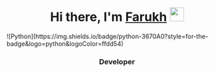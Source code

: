 <h1 align="center">Hi there, I'm <a href="https://vohidov.pro/" target="_blank">Farukh</a> 
<img src="https://github.com/blackcater/blackcater/raw/main/images/Hi.gif" height="32"/></h1>
![Python](https://img.shields.io/badge/python-3670A0?style=for-the-badge&logo=python&logoColor=ffdd54)<h3 align="center"> Developer</h3>